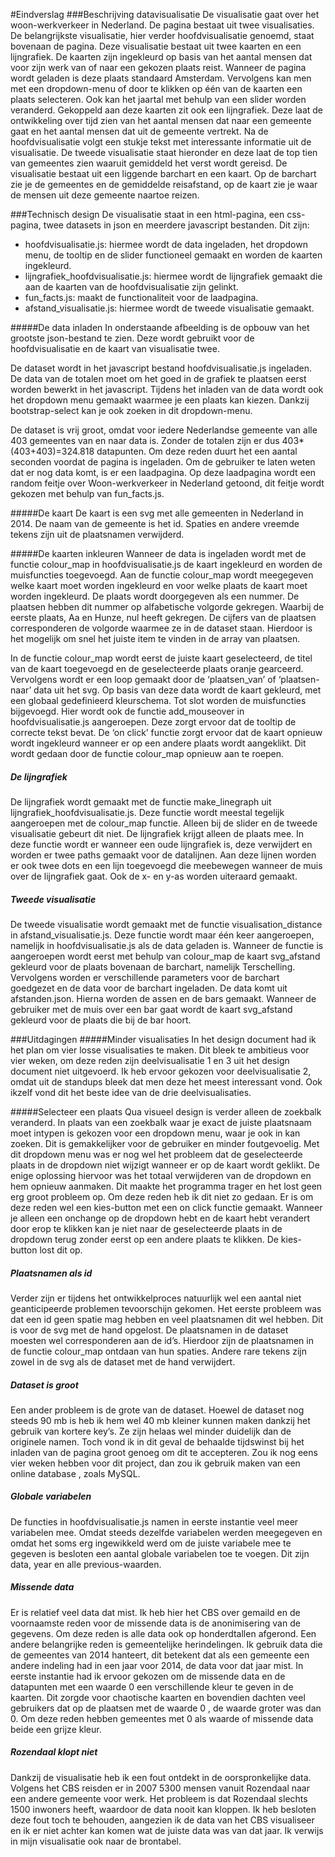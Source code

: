 #Eindverslag
###Beschrijving datavisualisatie
De visualisatie gaat over het woon-werkverkeer in Nederland. De pagina bestaat uit twee visualisaties. De belangrijkste visualisatie, hier verder hoofdvisualisatie genoemd, staat bovenaan de pagina. Deze visualisatie bestaat uit twee kaarten en een lijngrafiek. De kaarten zijn ingekleurd op basis van het aantal mensen dat voor zijn werk van of naar een gekozen plaats reist. Wanneer de pagina wordt geladen is deze plaats standaard Amsterdam. Vervolgens kan men met een dropdown-menu of door te klikken op één van de kaarten een plaats selecteren. Ook kan het jaartal met behulp van een slider worden veranderd. Gekoppeld aan deze kaarten zit ook een lijngrafiek. Deze laat de ontwikkeling over tijd zien van het aantal mensen dat naar een gemeente gaat en het aantal mensen dat uit de gemeente vertrekt. 
Na de hoofdvisualisatie volgt een stukje tekst met interessante informatie uit de visualisatie. De tweede visualisatie staat hieronder en deze laat de top tien van gemeentes zien waaruit gemiddeld het verst wordt gereisd. De visualisatie bestaat uit een liggende barchart en een kaart. Op de barchart zie je de gemeentes en de gemiddelde reisafstand, op de kaart zie je waar de mensen uit deze gemeente naartoe reizen. 

###Technisch design
De visualisatie staat in een html-pagina, een css-pagina, twee datasets in json en meerdere javascript bestanden. Dit zijn: 
-	hoofdvisualisatie.js:  hiermee wordt de data ingeladen, het dropdown menu, de tooltip en de slider functioneel gemaakt en worden de kaarten ingekleurd.
-	lijngrafiek_hoofdvisualisatie.js: hiermee wordt de lijngrafiek gemaakt die aan de kaarten van de hoofdvisualisatie zijn gelinkt. 
-	fun_facts.js:  maakt de functionaliteit voor de laadpagina.
-	afstand_visualisatie.js: hiermee wordt de tweede visualisatie gemaakt. 

#####De data inladen
In onderstaande afbeelding is de opbouw van het grootste json-bestand te zien. Deze wordt gebruikt voor de hoofdvisualisatie en de kaart van visualisatie twee.

De dataset wordt in het javascript bestand hoofdvisualisatie.js ingeladen. De data van de totalen moet om het goed in de grafiek te plaatsen eerst worden bewerkt in het javascript. Tijdens het inladen van de data wordt ook het dropdown menu gemaakt waarmee je een plaats kan kiezen. Dankzij bootstrap-select kan je ook zoeken in dit dropdown-menu.
 
De dataset is vrij groot, omdat voor iedere Nederlandse gemeente van alle 403 gemeentes van en naar data is. Zonder de totalen zijn er dus 403*(403+403)=324.818 datapunten.
Om deze reden duurt het een aantal seconden voordat de pagina is ingeladen. Om de gebruiker te laten weten dat er nog data komt, is er een laadpagina. Op deze laadpagina wordt een random feitje over Woon-werkverkeer in Nederland getoond, dit feitje wordt gekozen met behulp van fun_facts.js. 

#####De kaart
De kaart is een svg met alle gemeenten in Nederland in 2014. De naam van de gemeente is het id. Spaties en andere vreemde tekens zijn uit de plaatsnamen verwijderd. 

#####De kaarten inkleuren
Wanneer de data is ingeladen wordt met de functie colour_map in hoofdvisualisatie.js de kaart ingekleurd en worden de muisfuncties toegevoegd. Aan de functie colour_map wordt meegegeven welke kaart moet worden ingekleurd en voor welke plaats de kaart moet worden ingekleurd. De plaats wordt doorgegeven als een nummer. De plaatsen hebben dit nummer op alfabetische volgorde gekregen. Waarbij de eerste plaats,  Aa en Hunze, nul heeft gekregen. De cijfers van de plaatsen corresponderen de volgorde waarmee ze in de dataset staan. Hierdoor is het mogelijk om snel het juiste item te vinden in de array van plaatsen.  

In de functie colour_map wordt eerst de juiste kaart geselecteerd, de titel van de kaart toegevoegd en de geselecteerde plaats oranje gearceerd. Vervolgens wordt er een loop gemaakt door de ‘plaatsen_van’ of ‘plaatsen-naar’ data uit het svg. Op basis van deze data wordt de kaart gekleurd, met een globaal gedefinieerd kleurschema. Tot slot worden de muisfuncties bijgevoegd. Hier wordt ook de functie add_mouseover in hoofdvisualisatie.js aangeroepen. Deze zorgt ervoor dat de tooltip de correcte tekst bevat. De ‘on click’ functie zorgt ervoor dat de kaart opnieuw wordt ingekleurd wanneer er op een andere plaats wordt aangeklikt. Dit wordt gedaan door de functie colour_map opnieuw aan te roepen. 

##### De lijngrafiek
De lijngrafiek wordt gemaakt met de functie make_linegraph uit lijngrafiek_hoofdvisualisatie.js. Deze functie wordt meestal tegelijk aangeroepen met de colour_map functie. Alleen bij de slider en de tweede visualisatie gebeurt dit niet. De lijngrafiek krijgt alleen de plaats mee. In deze functie wordt er wanneer een oude lijngrafiek is, deze verwijdert en worden er twee paths gemaakt voor de datalijnen. Aan deze lijnen worden er ook twee dots en een lijn toegevoegd die meebewegen wanneer de muis over de lijngrafiek gaat. Ook de x- en y-as worden uiteraard gemaakt. 

##### Tweede visualisatie
De tweede visualisatie wordt gemaakt met de functie visualisation_distance in afstand_visualisatie.js. Deze functie wordt maar één keer aangeroepen, namelijk in hoofdvisualisatie.js als de data geladen is. Wanneer de functie is aangeroepen wordt eerst met behulp van colour_map de kaart svg_afstand gekleurd voor de plaats bovenaan de barchart, namelijk Terschelling. Vervolgens worden er verschillende parameters voor de barchart goedgezet en de data voor de barchart ingeladen. De data komt uit afstanden.json. Hierna worden de assen en de bars gemaakt. Wanneer de gebruiker met de muis over een bar gaat wordt de kaart svg_afstand gekleurd voor de plaats die bij de bar hoort. 

###Uitdagingen
#####Minder visualisaties
In het design document had ik het plan om vier losse visualisaties te maken. Dit bleek te ambitieus voor vier weken, om deze reden zijn deelvisualisatie 1 en 3 uit het design document niet uitgevoerd. Ik heb ervoor gekozen voor deelvisualisatie 2, omdat uit de standups bleek dat men deze het meest interessant vond. Ook ikzelf vond dit het beste idee van de drie deelvisualisaties. 

#####Selecteer een plaats
Qua visueel design is verder alleen de zoekbalk veranderd. In plaats van een zoekbalk waar je exact de juiste plaatsnaam moet intypen is gekozen voor een dropdown menu, waar je ook in kan zoeken. Dit is gemakkelijker voor de gebruiker en minder foutgevoelig. Met dit dropdown menu was er nog wel het probleem dat de geselecteerde plaats in de dropdown niet wijzigt wanneer er op de kaart wordt geklikt. De enige oplossing hiervoor was het totaal verwijderen van de dropdown en hem opnieuw aanmaken. Dit maakte het programma trager en het lost geen erg groot probleem op. Om deze reden heb ik dit niet zo gedaan. 
Er is om deze reden wel een kies-button met een on click functie gemaakt. Wanneer je alleen een onchange op de dropdown hebt en de kaart hebt verandert door erop te klikken kan je niet naar de geselecteerde plaats in de dropdown terug zonder eerst op een andere plaats te klikken. De kies-button lost dit op. 

##### Plaatsnamen als id
Verder zijn er tijdens het ontwikkelproces natuurlijk wel een aantal niet geanticipeerde problemen tevoorschijn gekomen. Het eerste probleem was dat een id geen spatie mag hebben en veel plaatsnamen dit wel hebben. Dit is voor de svg met de hand opgelost. De plaatsnamen in de dataset  moesten wel corresponderen aan de id’s. Hierdoor zijn de plaatsnamen in de functie colour_map ontdaan van hun spaties. Andere rare tekens zijn zowel in de svg als de dataset met de hand verwijdert. 

##### Dataset is groot
Een ander probleem is de grote van de dataset. Hoewel de dataset nog steeds 90 mb is heb ik hem wel 40 mb kleiner kunnen maken dankzij het gebruik van kortere key’s. Ze zijn helaas wel minder duidelijk dan de originele namen. Toch vond ik in dit geval de behaalde tijdswinst bij het inladen van de pagina groot genoeg om dit te accepteren. Zou ik nog eens vier weken hebben voor dit project, dan zou ik gebruik maken van een online database , zoals MySQL. 

##### Globale variabelen
De functies in hoofdvisualisatie.js namen in eerste instantie veel meer variabelen mee. Omdat steeds dezelfde variabelen werden meegegeven en omdat het soms erg ingewikkeld werd om de juiste variabele mee te gegeven is besloten een aantal globale variabelen toe te voegen. Dit zijn data, year en alle previous-waarden. 

##### Missende data
Er is relatief veel data dat mist. Ik heb hier het CBS over gemaild en de voornaamste reden voor de missende data is de anonimisering van de gegevens. Om deze reden is alle data ook op honderdtallen afgerond. Een andere belangrijke reden is gemeentelijke herindelingen. Ik gebruik data die de gemeentes van 2014 hanteert, dit betekent dat als een gemeente een andere indeling had in een jaar voor 2014, de data voor dat jaar mist. In eerste instantie had ik ervoor gekozen om de missende data en de datapunten met een waarde 0 een verschillende kleur te geven in de kaarten. Dit zorgde voor chaotische kaarten en bovendien dachten veel gebruikers dat op de plaatsen met de waarde 0 , de waarde groter was dan 0. Om deze reden hebben gemeentes met 0 als waarde of missende data beide een grijze kleur. 

##### Rozendaal klopt niet
Dankzij de visualisatie heb ik een fout ontdekt in de oorspronkelijke data. Volgens het CBS reisden er in 2007 5300 mensen vanuit Rozendaal naar een andere gemeente voor werk. Het probleem is dat Rozendaal slechts 1500 inwoners heeft, waardoor de data nooit kan kloppen. Ik heb besloten deze fout toch te behouden, aangezien ik de data van het CBS visualiseer en ik er niet achter kan komen wat de juiste data was van dat jaar. Ik verwijs in mijn visualisatie ook naar de brontabel. 


